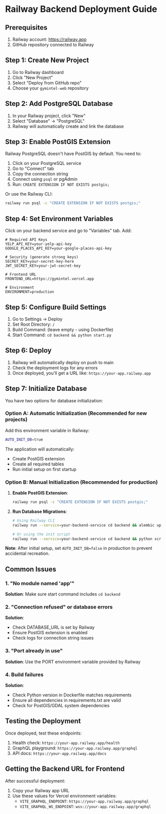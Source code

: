 # Railway Backend Deployment Guide

## Prerequisites

1. Railway account: https://railway.app
2. GitHub repository connected to Railway

## Step 1: Create New Project

1. Go to Railway dashboard
2. Click "New Project"
3. Select "Deploy from GitHub repo"
4. Choose your `gymintel-web` repository

## Step 2: Add PostgreSQL Database

1. In your Railway project, click "New"
2. Select "Database" → "PostgreSQL"
3. Railway will automatically create and link the database

## Step 3: Enable PostGIS Extension

Railway PostgreSQL doesn't have PostGIS by default. You need to:

1. Click on your PostgreSQL service
2. Go to "Connect" tab
3. Copy the connection string
4. Connect using `psql` or pgAdmin
5. Run: `CREATE EXTENSION IF NOT EXISTS postgis;`

Or use the Railway CLI:
```bash
railway run psql -c "CREATE EXTENSION IF NOT EXISTS postgis;"
```

## Step 4: Set Environment Variables

Click on your backend service and go to "Variables" tab. Add:

```env
# Required API Keys
YELP_API_KEY=your-yelp-api-key
GOOGLE_PLACES_API_KEY=your-google-places-api-key

# Security (generate strong keys)
SECRET_KEY=your-secret-key-here
JWT_SECRET_KEY=your-jwt-secret-key

# Frontend URL
FRONTEND_URL=https://gymintel.vercel.app

# Environment
ENVIRONMENT=production
```

## Step 5: Configure Build Settings

1. Go to Settings → Deploy
2. Set Root Directory: `/`
3. Build Command: (leave empty - using Dockerfile)
4. Start Command: `cd backend && python start.py`

## Step 6: Deploy

1. Railway will automatically deploy on push to main
2. Check the deployment logs for any errors
3. Once deployed, you'll get a URL like: `https://your-app.railway.app`

## Step 7: Initialize Database

You have two options for database initialization:

### Option A: Automatic Initialization (Recommended for new projects)

Add this environment variable in Railway:
```bash
AUTO_INIT_DB=true
```

The application will automatically:
- Create PostGIS extension
- Create all required tables
- Run initial setup on first startup

### Option B: Manual Initialization (Recommended for production)

1. **Enable PostGIS Extension**:
   ```bash
   railway run psql -c "CREATE EXTENSION IF NOT EXISTS postgis;"
   ```

2. **Run Database Migrations**:
   ```bash
   # Using Railway CLI
   railway run --service=your-backend-service cd backend && alembic upgrade head

   # Or using the init script
   railway run --service=your-backend-service cd backend && python scripts/init_db.py
   ```

**Note**: After initial setup, set `AUTO_INIT_DB=false` in production to prevent accidental recreation.

## Common Issues

### 1. "No module named 'app'"
**Solution**: Make sure start command includes `cd backend`

### 2. "Connection refused" or database errors
**Solution**:
- Check DATABASE_URL is set by Railway
- Ensure PostGIS extension is enabled
- Check logs for connection string issues

### 3. "Port already in use"
**Solution**: Use the PORT environment variable provided by Railway

### 4. Build failures
**Solution**:
- Check Python version in Dockerfile matches requirements
- Ensure all dependencies in requirements.txt are valid
- Check for PostGIS/GDAL system dependencies

## Testing the Deployment

Once deployed, test these endpoints:

1. Health check: `https://your-app.railway.app/health`
2. GraphQL playground: `https://your-app.railway.app/graphql`
3. API docs: `https://your-app.railway.app/docs`

## Getting the Backend URL for Frontend

After successful deployment:
1. Copy your Railway app URL
2. Use these values for Vercel environment variables:
   - `VITE_GRAPHQL_ENDPOINT`: `https://your-app.railway.app/graphql`
   - `VITE_GRAPHQL_WS_ENDPOINT`: `wss://your-app.railway.app/graphql`
